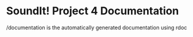 # SoundIt! Project 4 Documentation

/documentation is the automatically generated documentation using rdoc